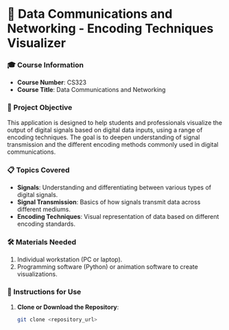 # 📡 Data Communications and Networking - Encoding Techniques Visualizer

### 🎓 Course Information
- **Course Number**: CS323
- **Course Title**: Data Communications and Networking

### 📝 Project Objective
This application is designed to help students and professionals visualize the output of digital signals based on digital data inputs, using a range of encoding techniques. The goal is to deepen understanding of signal transmission and the different encoding methods commonly used in digital communications.

### 📋 Topics Covered
- **Signals**: Understanding and differentiating between various types of digital signals.
- **Signal Transmission**: Basics of how signals transmit data across different mediums.
- **Encoding Techniques**: Visual representation of data based on different encoding standards.

### 🛠 Materials Needed
1. Individual workstation (PC or laptop).
2. Programming software (Python) or animation software to create visualizations.

### 🔧 Instructions for Use
1. **Clone or Download the Repository**: 
   ```bash
   git clone <repository_url>
